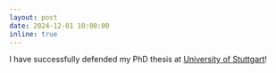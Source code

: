 ```yaml
---
layout: post
date: 2024-12-01 10:00:00
inline: true
---
```


I have successfully defended my PhD thesis at [University of Stuttgart](https://www.ims.uni-stuttgart.de/)! 

